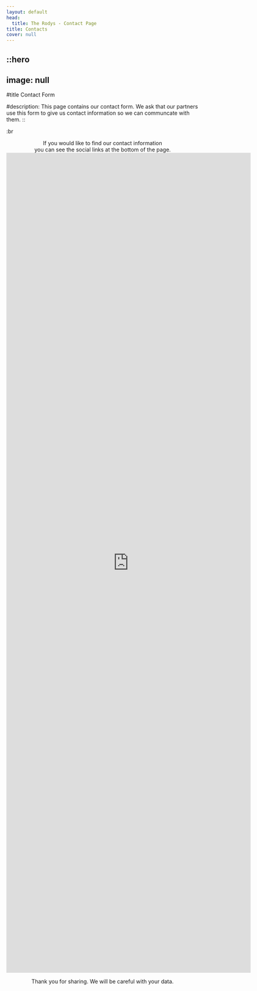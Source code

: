 ```yaml
---
layout: default
head:
  title: The Rodys - Contact Page
title: Contacts
cover: null
---
```


::hero
---
image: null
---
#title
Contact Form

#description:
This page contains our contact form. We ask that our partners use this form to give us contact information so we can communcate with them.
::

:br


<center>
If you would like to find our contact information <br> you can see the social links at the bottom of the page.
<br>


<iframe src="https://docs.google.com/forms/d/e/1FAIpQLScv60yN_VOhufUAsVGwH41igs3CRa9X1atrsDmYC8FRTVXAhw/viewform?embedded=true" width="640" height="2150" frameborder="0" marginheight="0" marginwidth="0" scrolling="no">Loading…</iframe>



Thank you for sharing.
We will be careful with your data.
</center>
